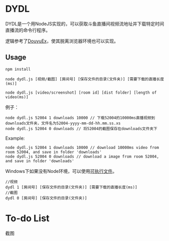 # DYDL

DYDL是一个用NodeJS实现的，可以获取斗鱼直播间视频流地址并下载特定时间直播流的命令行程序。

逻辑参考了[DouyuEx](https://greasyfork.org/zh-CN/scripts/394497-douyuex-%E6%96%97%E9%B1%BC%E7%9B%B4%E6%92%AD%E9%97%B4%E5%A2%9E%E5%BC%BA%E6%8F%92%E4%BB%B6)，使其脱离浏览器环境也可以实现。

## Usage

```
npm install

node dydl.js [视频/截图] [房间号] [保存文件的目录(文件夹)] [需要下载的直播长度(ms)]

node dydl.js [video/screenshot] [room id] [dist folder] [length of video(ms)]
```

例子：

```
node dydl.js 52004 1 downloads 10000 // 下载52004的10000ms直播视频到downloads文件夹，文件名为52004-yyyy-mm-dd-hh.mm.ss.xs 
node dydl.js 52004 0 downloads // 将52004的截图保存在downloads文件夹下
```

Example:

```
node dydl.js 52004 1 downloads 10000 // download 10000ms video from room 52004, and save in folder 'downloads'
node dydl.js 52004 0 downloads // download a image from room 52004, and save in folder 'downloads'
```

Windows下如果没有Node环境，可以使用[可执行文件](https://github.com/Mike-7777777/dydl/releases/)。

```
//视频
dydl 1 [房间号] [保存文件的目录(文件夹)] [需要下载的直播长度(ms)]
//截图
dydl 0 [房间号] [保存文件的目录(文件夹)]
```

# To-do List

截图
